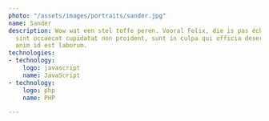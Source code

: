 ```yaml
---
photo: "/assets/images/portraits/sander.jpg"
name: Sander
description: Wow wat een stel toffe peren. Vooral Felix, die is pas écht aardig. Excepteur
  sint occaecat cupidatat non proident, sunt in culpa qui officia deserunt mollit
  anim id est laborum.
technologies:
- technology:
    logo: javascript
    name: JavaScript
- technology:
    logo: php
    name: PHP

---
```

